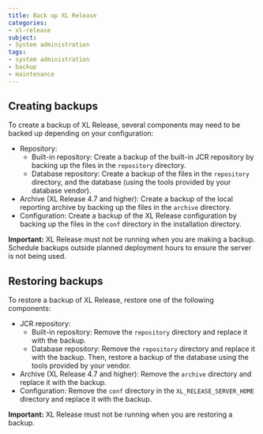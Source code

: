 ```yaml
---
title: Back up XL Release
categories:
- xl-release
subject:
- System administration
tags:
- system administration
- backup
- maintenance
---
```


## Creating backups

To create a backup of XL Release, several components may need to be backed up depending on your configuration:

* Repository:
    * Built-in repository: Create a backup of the built-in JCR repository by backing up the files in the `repository` directory.
    * Database repository: Create a backup of the files in the `repository` directory, and the database (using the tools provided by your database vendor).
* Archive (XL Release 4.7 and higher): Create a backup of the local reporting archive by backing up the files in the `archive` directory.
* Configuration: Create a backup of the XL Release configuration by backing up the files in the `conf` directory in the installation directory.

**Important:** XL Release must not be running when you are making a backup. Schedule backups outside planned deployment hours to ensure the server is not being used.

## Restoring backups

To restore a backup of XL Release, restore one of the following components:

* JCR repository:
    * Built-in repository: Remove the `repository` directory and replace it with the backup.
    * Database repository: Remove the `repository` directory and replace it with the backup. Then, restore a backup of the database using the tools provided by your vendor.
* Archive (XL Release 4.7 and higher): Remove the `archive` directory and replace it with the backup.
* Configuration: Remove the `conf` directory in the `XL_RELEASE_SERVER_HOME` directory and replace it with the backup.

**Important:** XL Release must not be running when you are restoring a backup.
